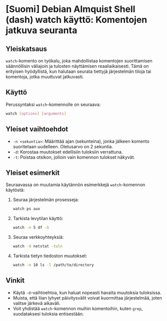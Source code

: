 # [Suomi] Debian Almquist Shell (dash) watch käyttö: Komentojen jatkuva seuranta

## Yleiskatsaus
`watch`-komento on työkalu, joka mahdollistaa komentojen suorittamisen säännöllisin väliajoin ja tulosten näyttämisen reaaliaikaisesti. Tämä on erityisen hyödyllistä, kun halutaan seurata tiettyjä järjestelmän tiloja tai komentoja, jotka muuttuvat jatkuvasti.

## Käyttö
Perussyntaksi `watch`-komennolle on seuraava:

```bash
watch [options] [arguments]
```

## Yleiset vaihtoehdot
- `-n <sekuntia>`: Määrittää ajan (sekunteina), jonka jälkeen komento suoritetaan uudelleen. Oletusarvo on 2 sekuntia.
- `-d`: Korostaa muutokset edellisiin tuloksiin verrattuna.
- `-t`: Poistaa otsikon, jolloin vain komennon tulokset näkyvät.

## Yleiset esimerkit
Seuraavassa on muutamia käytännön esimerkkejä `watch`-komennon käytöstä:

1. Seuraa järjestelmän prosesseja:
   ```bash
   watch ps aux
   ```

2. Tarkista levytilan käyttö:
   ```bash
   watch -n 5 df -h
   ```

3. Seuraa verkkoyhteyksiä:
   ```bash
   watch -d netstat -tuln
   ```

4. Tarkista tietyn tiedoston muutokset:
   ```bash
   watch -n 10 ls -l /path/to/directory
   ```

## Vinkit
- Käytä `-d`-vaihtoehtoa, kun haluat nopeasti havaita muutoksia tuloksissa.
- Muista, että liian lyhyet päivitysvälit voivat kuormittaa järjestelmää, joten valitse järkevä aikaväli.
- Voit yhdistää `watch`-komennon muihin komentoihin, kuten `grep`, suodataksesi tuloksia entisestään.